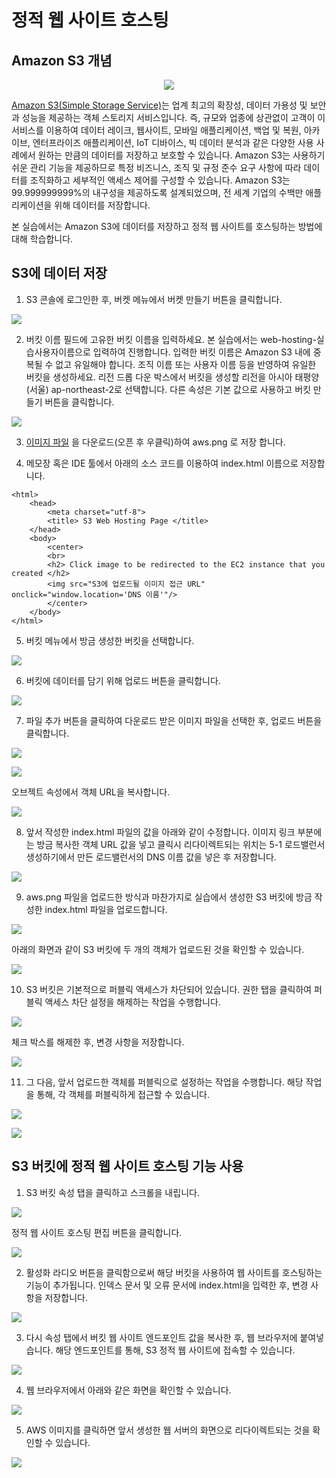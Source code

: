 # 정적 웹 사이트 호스팅

## Amazon S3 개념

<p align="center"><img src="./images/s3.png"></p>

[Amazon S3(Simple Storage Service)](https://aws.amazon.com/ko/s3/)는 업계 최고의 확장성, 데이터 가용성 및 보안과 성능을 제공하는 객체 스토리지 서비스입니다. 즉, 규모와 업종에 상관없이 고객이 이 서비스를 이용하여 데이터 레이크, 웹사이트, 모바일 애플리케이션, 백업 및 복원, 아카이브, 엔터프라이즈 애플리케이션, IoT 디바이스, 빅 데이터 분석과 같은 다양한 사용 사례에서 원하는 만큼의 데이터를 저장하고 보호할 수 있습니다. Amazon S3는 사용하기 쉬운 관리 기능을 제공하므로 특정 비즈니스, 조직 및 규정 준수 요구 사항에 따라 데이터를 조직화하고 세부적인 액세스 제어를 구성할 수 있습니다. Amazon S3는 99.999999999%의 내구성을 제공하도록 설계되었으며, 전 세계 기업의 수백만 애플리케이션을 위해 데이터를 저장합니다.

본 실습에서는 Amazon S3에 데이터를 저장하고 정적 웹 사이트를 호스팅하는 방법에 대해 학습합니다.

## S3에 데이터 저장

1. S3 콘솔에 로그인한 후, 버켓 메뉴에서 버켓 만들기 버튼을 클릭합니다.

![](./images/s3-web-01.png)

2. 버킷 이름 필드에 고유한 버킷 이름을 입력하세요. 본 실습에서는 web-hosting-실습사용자이름으로 입력하여 진행합니다. 입력한 버킷 이름은 Amazon S3 내에 중복될 수 없고 유일해야 합니다. 조직 이름 또는 사용자 이름 등을 반영하여 유일한 버킷을 생성하세요. 리전 드롭 다운 박스에서 버킷을 생성할 리전을 아시아 태평양(서울) ap-northeast-2로 선택합니다. 다른 속성은 기본 값으로 사용하고 버킷 만들기 버튼을 클릭합니다.

![](./images/s3-web-02.png)

3. [이미지 파일](https://github-connection.s3.ap-northeast-2.amazonaws.com/immersion-day/aws.png) 을 다운로드(오픈 후 우클릭)하여 aws.png 로 저장 합니다.

4. 메모장 혹은 IDE 툴에서 아래의 소스 코드를 이용하여 index.html 이름으로 저장합니다.

```
<html>
    <head>
        <meta charset="utf-8">
        <title> S3 Web Hosting Page </title>
    </head>
    <body>
        <center>
        <br>
        <h2> Click image to be redirected to the EC2 instance that you created </h2>
        <img src="S3에 업로드될 이미지 접근 URL" onclick="window.location='DNS 이름'"/>
        </center>
    </body>
</html>
```

5. 버킷 메뉴에서 방금 생성한 버킷을 선택합니다.

![](./images/s3-web-03.png)

6. 버킷에 데이터를 담기 위해 업로드 버튼을 클릭합니다.

![](./images/s3-web-04.png)

7. 파일 추가 버튼을 클릭하여 다운로드 받은 이미지 파일을 선택한 후, 업로드 버튼을 클릭합니다.

![](./images/s3-web-05.png)

![](./images/s3-web-06.png)

오브젝트 속성에서 객체 URL을 복사합니다.

![](./images/s3-web-07.png)

8. 앞서 작성한 index.html 파일의 값을 아래와 같이 수정합니다. 이미지 링크 부분에는 방금 복사한 객체 URL 값을 넣고 클릭시 리다이렉트되는 위치는 5-1 로드밸런서 생성하기에서 만든 로드밸런서의 DNS 이름 값을 넣은 후 저장합니다.

![](./images/s3-web-08.png)

9. aws.png 파일을 업로드한 방식과 마찬가지로 실습에서 생성한 S3 버킷에 방금 작성한 index.html 파일을 업로드합니다.

![](./images/s3-web-09.png)

아래의 화면과 같이 S3 버킷에 두 개의 객체가 업로드된 것을 확인할 수 있습니다.

![](./images/s3-web-10.png)

10. S3 버킷은 기본적으로 퍼블릭 액세스가 차단되어 있습니다. 권한 탭을 클릭하여 퍼블릭 액세스 차단 설정을 해제하는 작업을 수행합니다.

![](./images/s3-web-11.png)

체크 박스를 해제한 후, 변경 사항을 저장합니다.

![](./images/s3-web-12.png)

11. 그 다음, 앞서 업로드한 객체를 퍼블릭으로 설정하는 작업을 수행합니다. 해당 작업을 통해, 각 객체를 퍼블릭하게 접근할 수 있습니다.

![](./images/s3-web-13.png)

![](./images/s3-web-14.png)

## S3 버킷에 정적 웹 사이트 호스팅 기능 사용

1. S3 버킷 속성 탭을 클릭하고 스크롤을 내립니다.

![](./images/s3-web-15.png)

정적 웹 사이트 호스팅 편집 버튼을 클릭합니다.

![](./images/s3-web-16.png)

2. 활성화 라디오 버튼을 클릭함으로써 해당 버킷을 사용하여 웹 사이트를 호스팅하는 기능이 추가됩니다. 인덱스 문서 및 오류 문서에 index.html을 입력한 후, 변경 사항을 저장합니다.

![](./images/s3-web-17.png)

3. 다시 속성 탭에서 버킷 웹 사이트 엔드포인트 값을 복사한 후, 웹 브라우저에 붙여넣습니다. 해당 엔드포인트를 통해, S3 정적 웹 사이트에 접속할 수 있습니다.

![](./images/s3-web-18.png)

4. 웹 브라우저에서 아래와 같은 화면을 확인할 수 있습니다.

![](./images/s3-web-19.png)

5. AWS 이미지를 클릭하면 앞서 생성한 웹 서버의 화면으로 리다이렉트되는 것을 확인할 수 있습니다.

![](./images/create-elb-13.png)
